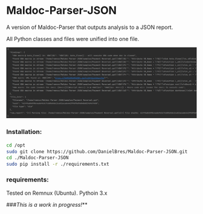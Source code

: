 # Maldoc-Parser-JSON
A version of Maldoc-Parser that outputs analysis to a JSON report.

All Python classes and files were unified into one file.

<img src="./images/ppt.png" alt="" width="1500">



### Installation:
```bash
cd /opt
sudo git clone https://github.com/DanielBres/Maldoc-Parser-JSON.git
cd ./Maldoc-Parser-JSON
sudo pip install -r ./requirements.txt

```

### requirements:
Tested on Remnux (Ubuntu).
Pythoin 3.x


###*This is a work in progress!***
